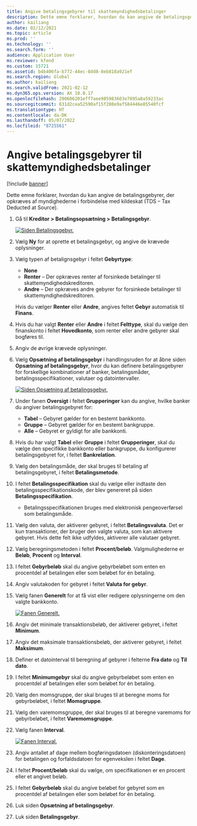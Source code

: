 ```yaml
---
title: Angive betalingsgebyrer til skattemyndighedsbetalinger
description: Dette emne forklarer, hvordan du kan angive de betalingsgebyrer, der opkræves af myndighederne i forbindelse med kildeskat (TDS – Tax Deducted at Source).
author: kailiang
ms.date: 02/12/2021
ms.topic: article
ms.prod: ''
ms.technology: ''
ms.search.form: ''
audience: Application User
ms.reviewer: kfend
ms.custom: 15721
ms.assetid: b4b406fa-b772-44ec-8dd8-8eb818a921ef
ms.search.region: Global
ms.author: kailiang
ms.search.validFrom: 2021-02-12
ms.dyn365.ops.version: AX 10.0.17
ms.openlocfilehash: 290606201eff7aee985983603e7895a8a59233ac
ms.sourcegitcommit: 631d2cea52590af15f208e9af584446e85540fcf
ms.translationtype: HT
ms.contentlocale: da-DK
ms.lasthandoff: 05/07/2022
ms.locfileid: "8725561"
---
```

# <a name="set-up-payment-fees-for-tds-authority-payments"></a>Angive betalingsgebyrer til skattemyndighedsbetalinger

[!include [banner](../includes/banner.md)]

Dette emne forklarer, hvordan du kan angive de betalingsgebyrer, der opkræves af myndighederne i forbindelse med kildeskat (TDS – Tax Deducted at Source).

1. Gå til **Kreditor \> Betalingsopsætning \> Betalingsgebyr**.

    [![Siden Betalingsgebyr.](./media/apac-ind-TDS-28.png)](./media/apac-ind-TDS-28.png)

2. Vælg **Ny** for at oprette et betalingsgebyr, og angive de krævede oplysninger.
3. Vælg typen af betalignsgebyr i feltet **Gebyrtype**:

    - **None**
    - **Renter** – Der opkræves renter af forsinkede betalinger til skattemyndighedskreditoren.
    - **Andre** – Der opkræves andre gebyrer for forsinkede betalinger til skattemyndighedskreditoren.

    Hvis du vælger **Renter** eller **Andre**, angives feltet **Gebyr** automatisk til **Finans**.

4. Hvis du har valgt **Renter** eller **Andre** i feltet **Felttype**, skal du vælge den finanskonto i feltet **Hovedkonto**, som renter eller andre gebyrer skal bogføres til.
5. Angiv de øvrige krævede oplysninger.
6. Vælg **Opsætning af betalingsgebyr** i handlingsruden for at åbne siden **Opsætning af betalingsgebyr**, hvor du kan definere betalingsgebyrer for forskellige kombinationer af banker, betalingsmåder, betalingsspecifikationer, valutaer og datointervaller.

    [![Siden Opsætning af betalingsgebyr.](./media/apac-ind-TDS-21.png)](./media/apac-ind-TDS-21.png)

7. Under fanen **Oversigt** i feltet **Grupperinger** kan du angive, hvilke banker du angiver betalingsgebyret for:

    - **Tabel** – Gebyret gælder for en bestemt bankkonto.
    - **Gruppe** – Gebyret gælder for en bestemt bankgruppe.
    - **Alle** – Gebyret er gyldigt for alle bankkonti.

8. Hvis du har valgt **Tabel** eller **Gruppe** i feltet **Grupperinger**, skal du vælge den specifikke bankkonto eller bankgruppe, du konfigurerer betalingsgebyret for, i feltet **Bankrelation**.
9. Vælg den betalingsmåde, der skal bruges til betaling af betalingsgebyret, i feltet **Betalingsmetode**.
10. I feltet **Betalingsspecifikation** skal du vælge eller indtaste den betalingsspecifikationskode, der blev genereret på siden **Betalingsspecifikation**.
    - Betalingsspecifikationen bruges med elektronisk pengeoverførsel som betalingsmåde.
12. Vælg den valuta, der aktiverer gebyret, i feltet **Betalingsvaluta**. Det er kun transaktioner, der bruger den valgte valuta, som kan aktivere gebyret. Hvis dette felt ikke udfyldes, aktiverer alle valutaer gebyret.
13. Vælg beregningsmetoden i feltet **Procent/beløb**. Valgmulighederne er **Beløb**, **Procent** og **Interval**.
14. I feltet **Gebyrbeløb** skal du angive gebyrbeløbet som enten en procentdel af betalingen eller som beløbet for én betaling.
15. Angiv valutakoden for gebyret i feltet **Valuta for gebyr**.
16. Vælg fanen **Generelt** for at få vist eller redigere oplysningerne om den valgte bankkonto.

    [![Fanen Generelt.](./media/apac-ind-TDS-22.png)](./media/apac-ind-TDS-22.png)

16. Angiv det minimale transaktionsbeløb, der aktiverer gebyret, i feltet **Minimum**.
17. Angiv det maksimale transaktionsbeløb, der aktiverer gebyret, i feltet **Maksimum**.
18. Definer et datointerval til beregning af gebyrer i felterne **Fra dato** og **Til dato**.
19. I feltet **Minimumgebyr** skal du angive gebyrbeløbet som enten en procentdel af betalingen eller som beløbet for én betaling.
20. Vælg den momsgruppe, der skal bruges til at beregne moms for gebyrbeløbet, i feltet **Momsgruppe**.
21. Vælg den varemomsgruppe, der skal bruges til at beregne varemoms for gebyrbeløbet, i feltet **Varemomsgruppe**.
22. Vælg fanen **Interval**. 

    [![Fanen Interval.](./media/apac-ind-TDS-23.png)](./media/apac-ind-TDS-23.png)

23. Angiv antallet af dage mellem bogføringsdatoen (diskonteringsdatoen) for betalingen og forfaldsdatoen for egenvekslen i feltet **Dage**.
24. I feltet **Procent/beløb** skal du vælge, om specifikationen er en procent eller et angivet beløb.
25. I feltet **Gebyrbeløb** skal du angive beløbet for gebyret som en procentdel af betalingen eller som beløbet for én betaling.
26. Luk siden **Opsætning af betalingsgebyr**.
27. Luk siden **Betalingsgebyr**.
